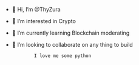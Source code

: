 - 👋 Hi, I’m @ThyZura
- 👀 I’m interested in Crypto
- 🌱 I’m currently learning Blockchain moderating 
- 💞️ I’m looking to collaborate on any thing to build

              I love me some python 
